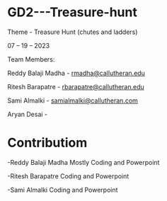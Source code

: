# GD2---Treasure-hunt


Theme - Treasure Hunt (chutes and ladders)

07 – 19 – 2023

Team Members:

Reddy Balaji Madha - rmadha@callutheran.edu

Ritesh Barapatre  - rbarapatre@callutheran.edu

Sami Almalki - samialmalki@callutheran.com

Aryan Desai - 

# Contributiom
-Reddy Balaji Madha 
Mostly Coding and Powerpoint

-Ritesh Barapatre
Coding and Powerpoint

-Sami Almalki
Coding and Powerpoint



